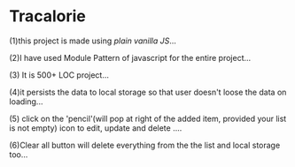 # Tracalorie
(1)this project is made using _*plain vanilla JS*_...

(2)I have used Module Pattern of javascript for the entire project...

(3) It is 500+ LOC project...

(4)it persists the data to local storage so that user doesn't loose the data on loading...

(5) click on the 'pencil'(will pop at right of the added item, provided your list is not empty) icon to edit, update and delete ....

(6)Clear all button will delete everything from the the list and local storage too...
